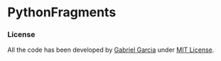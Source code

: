PythonFragments
===============


### License
All the code has been developed by [Gabriel Garcia](https://www.github.com/gabrielgfa) under [MIT License](http://gabrielgfa.mit-license.org/).
